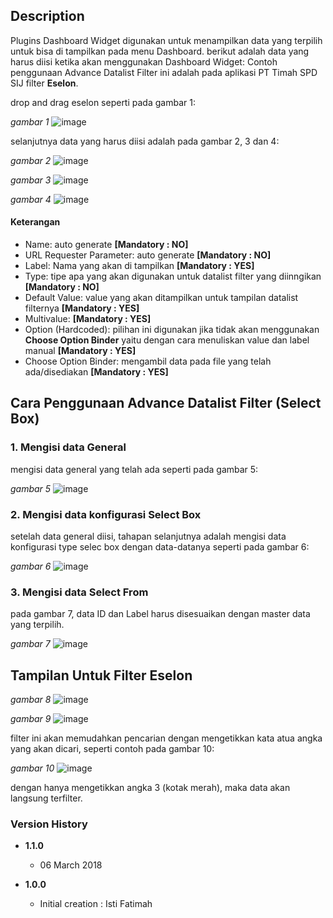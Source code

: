 ## Description
   Plugins Dashboard Widget digunakan untuk menampilkan data yang terpilih untuk bisa di tampilkan pada menu Dashboard.
   berikut adalah data yang harus diisi ketika akan menggunakan Dashboard Widget:
   Contoh penggunaan Advance Datalist Filter ini adalah pada aplikasi PT Timah SPD SIJ filter  **Eselon**.

drop and drag eselon seperti pada gambar 1:

*gambar 1*
![image](/uploads/bf7c95a0dc450de30690183a3d332d5f/image.png)

selanjutnya data yang harus diisi adalah pada gambar 2, 3 dan 4:

*gambar 2*
![image](/uploads/3a9af48669646ed23aabc29abe9d6f6b/image.png)

*gambar 3*
![image](/uploads/a2a1ea9a4ff9561cb4ba42d5ed40987c/image.png)

*gambar 4*
![image](/uploads/54e8d5fda95f4f0f76e65c492397eeeb/image.png)

#### Keterangan ####
* Name: auto generate **[Mandatory : NO]**
* URL Requester Parameter: auto generate  **[Mandatory : NO]**
* Label: Nama yang akan di tampilkan **[Mandatory : YES]**
* Type: tipe apa yang akan digunakan untuk datalist filter yang diinngikan **[Mandatory : NO]**
* Default Value: value yang akan ditampilkan untuk tampilan datalist filternya **[Mandatory : YES]**
* Multivalue: **[Mandatory : YES]**
* Option (Hardcoded): pilihan ini digunakan jika tidak akan menggunakan **Choose Option Binder** yaitu dengan cara menuliskan value dan label manual **[Mandatory : YES]**
* Choose Option Binder: mengambil data pada file yang telah ada/disediakan **[Mandatory : YES]**


## Cara Penggunaan Advance Datalist Filter (**Select Box**) ##

### 1. Mengisi data General ###

mengisi data general yang telah ada seperti pada gambar 5:

*gambar 5*
![image](/uploads/6811fd916b9b2da7bc2cdf356fb52706/image.png)

### 2. Mengisi data konfigurasi Select Box ###

setelah data general diisi, tahapan selanjutnya adalah mengisi data konfigurasi type selec box dengan data-datanya seperti pada gambar 6:

*gambar 6*
![image](/uploads/a2e96ab92ae29fc7536da0fef7534e35/image.png)

### 3. Mengisi data Select From ###

pada gambar 7, data ID dan Label harus disesuaikan dengan master data yang terpilih.

*gambar 7*
![image](/uploads/b9055c904351391f7c791e9f12f6ecf6/image.png)


## Tampilan Untuk Filter Eselon ##

*gambar 8*
![image](/uploads/e11c2be01827b5e675aa96751330e2eb/image.png)

*gambar 9*
![image](/uploads/2557722b1ef9018df1312ea5212acbe3/image.png)

filter ini akan memudahkan pencarian dengan mengetikkan kata atua angka yang akan dicari, seperti contoh pada gambar 10:

*gambar 10*
![image](/uploads/8ca5e5df0fae1335c50a190f36a23c08/image.png)

dengan hanya mengetikkan angka 3 (kotak merah), maka data akan langsung terfilter.


### Version History ###

*  **1.1.0**
   * 06 March 2018

*  **1.0.0**
   * Initial creation : Isti Fatimah

